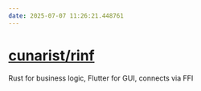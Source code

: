 ```yaml
---
date: 2025-07-07 11:26:21.448761
---
```


# [cunarist/rinf](https://github.com/cunarist/rinf)

Rust for business logic, Flutter for GUI, connects via FFI